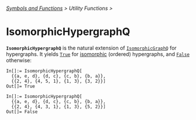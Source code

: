 ###### [Symbols and Functions](/README.md#symbols-and-functions) > Utility Functions >

# IsomorphicHypergraphQ

**`IsomorphicHypergraphQ`** is the natural extension
of [`IsomorphicGraphQ`](https://reference.wolfram.com/language/ref/IsomorphicGraphQ.html) for hypergraphs. It
yields [`True`](https://reference.wolfram.com/language/ref/True.html)
for [isomorphic](https://en.wikipedia.org/wiki/Hypergraph#Isomorphism_and_equality) (ordered) hypergraphs,
and [`False`](https://reference.wolfram.com/language/ref/False.html) otherwise:

```wl
In[]:= IsomorphicHypergraphQ[
  {{a, e, d}, {d, c}, {c, b}, {b, a}},
  {{2, 4}, {4, 5, 1}, {1, 3}, {3, 2}}]
Out[]= True
```

```wl
In[]:= IsomorphicHypergraphQ[
  {{a, e, d}, {d, c}, {c, b}, {b, a}},
  {{2, 4}, {4, 3, 1}, {1, 3}, {5, 2}}]
Out[]= False
```
